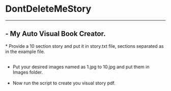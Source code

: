 <h1>DontDeleteMeStory</h1>
<hr />
<h2>- My Auto Visual Book Creator.</h3>
* Provide a 10 section story and put it in story.txt file, sections separated as in the example file. <br><br>

* Put your desired images named as 1.jpg to 10.jpg and put them in Images folder.<br><br>
* Now run the script to create you visual story pdf.
